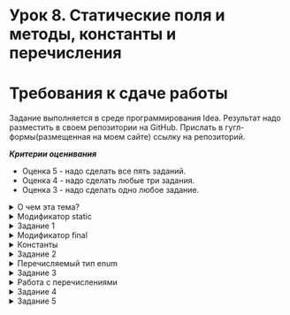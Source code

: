 # Урок 8. Статические поля и методы, константы и перечисления


# Требования к сдаче работы
Задание выполняется в среде программирования Idea. Результат надо разместить в своем репозитории на GitHub.
Прислать в гугл-формы(размещенная на моем сайте) ссылку на репозиторий.


***Критерии оценивания***
* Оценка 5 - надо сделать все пять заданий.
* Оценка 4 - надо сделать любые три задания.
* Оценка 3 - надо сделать одно любое задание.

<details>

<summary>О чем эта тема?</summary>

> Вы уже знакомы с модификаторами доступа ```public```, ```private```, 
> ```protected```, ```default```. > В Java есть ещё одна группа 
> ключевых слов, которую принято называть другими модификаторами (англ. non-access modifiers — «модификаторы не-доступа»). Они уведомляют JVM об особом поведении класса, метода или переменной. 

![S3_02_1695902792.png](L8%2FS3_02_1695902792.png)

В этой теме вы изучите два самых популярных модификатора этой группы 
— ```final``` и ```static```. 
А ещё вы узнаете: 
- какие есть особенности при работе со ```static```-полями и методами;
-  что такое enum и для чего он используется;
- как создать своё перечисление и использовать его элементы в конструкции ```switch```;
- как объявить константу.
</details>

<details>

<summary>Модификатор static</summary>

# Модификатор static

Вы уже встречали модификатор ```static``` (англ. «статический», «неподвижный»), 
когда объявляли метод ```main()```. Из этого урока вы узнаете, 
почему ```static``` обязателен для ```main()```, 
в каких случаях его нужно применять к другим методам и что будет, 
если добавить ```static``` в объявлении переменной.

## Переменная с модификатором static
Переменная, объявленная внутри класса с модификатором ```static```, называется **статической**, 
потому что она привязана исключительно к самому классу и существует независимо от 
его экземпляров. 

Если значение обычной переменной можно менять у каждого из объектов 
по отдельности, то статическая переменная является общей для всех экземпляров класса. 

Это значит, что:
- внутри класса существует только одна копия статической переменной;
- на её значение ссылаются все экземпляры класса;
- если изменить значение статической переменной, оно изменится у всех объектов класса.

Чтобы сделать переменную статической, при её объявлении нужно добавить слово ```static```. 
Модификатор доступа может быть любым: public, private или protected. 
Например, создадим статическую переменную, которая будет хранить значение, 
равное количеству крыльев у класса ```Bird``` (англ. «птица»):
```java
public class Bird {
    public static int numberOfWings = 2;
}
```
Теперь у экземпляров класса ```Bird``` будет по два крыла. 
Если мы увеличим значение статической переменной ```numberOfWings``` в два раза,
то количество крыльев удвоится одновременно у всех объектов. 
А без модификатора ```static``` нам пришлось бы менять значение переменной 
в каждом из них по отдельности. Или останавливать программу, вносить правку в код 
и запускать всё заново.

Обращаться к статическим переменным нужно через имя класса — в формате

```<имя класса>.<имя переменной>```. 

Ведь статическая переменная относится не к конкретному экземпляру, а к самому классу:

```java
public class Practicum {

    public static void main(String[] args) {
        Bird.numberOfWings = 4;
    }
}
```

Теперь добавим в класс ```Bird``` статическую переменную `count` и будем увеличивать её 
значение на единицу при создании нового объекта. 

Так как переменная `count` **статическая**, при создании нового объекта в конструкторе класса `Bird` её значение не перезаписывается заново, а увеличивается на единицу:

Запустите код. Затем уберите ключевое слово static и проверьте, изменился ли результат.

```java
public class Practicum {
    public static void main(String[] args) {

        Bird tweety = new Bird();
        Bird pepper = new Bird();
        Bird flossie = new Bird();
    }
}

class Bird {

    private static int count = 0;

    Bird() {
        count++;
        System.out.println("Количество созданных объектов: " + count);
    }
}
```
```commandline
Результат
Количество созданных объектов: 1

Количество созданных объектов: 2

Количество созданных объектов: 3
```
Итак, переменную нужно делать **статической**, если:
- её значение не зависит от объектов (например, в коде будильника «Бодрое утро»
всем объектам пригодится одинаковый параметр — название приложения, 
поэтому его можно записать в статическую переменную ```static String nameOfApp = "Бодрое утро");```
- её значение будет совместно использоваться всеми объектами одного класса (например, в статической переменной удобно хранить переключатель состояния персонажей: если в компьютерной игре применить к противникам эффект заморозки, все они должны одновременно замереть).

## Метод с модификатором static
```Static```-метод так же, как и ```static```-переменная, принадлежит классу, 
а не конкретному экземпляру, и может использоваться без создания объекта. 
Для того чтобы создать свой статический метод, достаточно при его объявлении 
добавить ключевое слово ```static```:

```java
public static void method() {
} 
```
Внутри класса к **статическому** методу можно обратиться так же, как к обычному, — по имени. 
А для внешнего вызова можно обратиться через имя класса ```<имя класса>.<имя метода>```.

Например, у класса ```Integer``` есть статический метод ```max(int a, int b)```, 
который определяет наибольшее из двух переданных чисел. Вот как его можно применить в коде:
```java
public class Practicum {

    public static void main(String[] args) {
        int max = Integer.max(5, 7);

        System.out.println(max);
    }
}
```

Чаще всего статические методы применяются в утилитарных _(англ. utility — «полезный»)_ 
задачах — они отвечают за выполнение полезных действий, которые не меняют состояние объекта. 
Например, в стандартной библиотеке Java есть класс ```Arrays``` (англ. «множества»). 

Внутри него можно найти статические методы для работы с массивами: сортировку, поиск, сравнение и другие. 
Представим, что у нас есть массив ```int[] buses``` (англ. _bus_ — «автобус») с номерами междугородных автобусов,
которые ездят из Ярославля в Кострому. 
Для вывода на экран всех значений воспользуемся статическим методом ```Arrays.toString(int[] a)```:

```java
import java.util.Arrays;

public class Practicum {

    public static void main(String[] args) {
        int[] buses = {123, 29, 500, 738, 960};
        System.out.println(Arrays.toString(buses));
    }
}
```

## Ограничения статических методов
1. >Статический метод может обращаться только к статическим переменным или методам
```java
public class Practicum {
    String aphorism = "Не рискуя, мы рискуем в сто раз больше.";

    public static void main(String[] args) {
        System.out.println(aphorism);
    }
}
```
Если запустить этот код, то будет получена ошибка. Нестатическая переменная `aphorism` так же, 
как и любая обычная переменная класса, находится внутри объекта. 
Обратиться к ней можно только через ссылку на этот экземпляр. 
А при вызове статического метода ссылка на объект не передаётся. 
Поэтому программа завершилась с ошибкой: “Non-static field ```aphorism``` cannot be referenced from a static context” 
(англ. «На нестатическое поле ```aphorism``` нельзя ссылаться из статического контекста»). 

Если сделать обычную переменную aphorism (англ. «афоризм») статической и запустить код ещё раз, то ошибки уже не будет.
```java
public class Practicum {
    static String aphorism = "Не рискуя, мы рискуем в сто раз больше.";

    public static void main(String[] args) {
        System.out.println(aphorism);
    }
}
```

2. > @Override и static несовместимы

Ещё одно правило: переопределять статические методы нельзя. 
Но вы можете объявить статический метод с одинаковой сигнатурой в родительском классе и классе-наследнике. 
Это один из вариантов сокрытия (_hiding_) — вы уже сталкивались с этим явлением в теме про наследование.

3. > Ключевые слова ```this``` и ```super``` запрещены в ```static```-методах

И последнее ограничение: внутри статического метода нельзя использовать ключевые слова ```this``` и ```super```. 
Потому что они относятся к конкретным объектам класса, 
а ```static```-методы — к самому классу.

Предположим, нам нужно создать класс для хранения фамилии и имени.
И в нём должен быть метод ```parse```, который на вход принимает строку, 
а на выходе возвращает объект класса ```PersonName```.

```java
public class PersonName {

    private String lastName;
    private String firstName;

    // возвращает PersonName из заданной строки:
    public static PersonName parse(String fullName) {
        /* Метод разделяет (англ. split) строку по символу пробела.
        В результате в переменной parts будет массив из двух элементов: фамилия, имя*/ 
        String[] parts = fullName.split(" "); 

        this.lastName = parts[0];
        this.firstName = parts[1];
        
        return this;
    }
}

```

Такой код не скомпилируется. 
Возникнет ошибка: “```PersonName.this``` cannot be referenced from a static context” 
(англ. «Нельзя ссылаться из статического контекста на ```PersonName.this```»).
Чтобы этот код выполнился, необходимо добавить явное создание объекта:

```java
public class Practicum {

    public static void main(String[] args) {
        PersonName name = PersonName.parse("Добронравова Юлия");

        System.out.println(name.getFullName());
    }
}

class PersonName {

    private String lastName;
    private String firstName;

    public PersonName(String lastName, String firstName) {
        this.lastName = lastName;
        this.firstName = firstName;
    }

    public String getFullName() {
        return lastName + " " + firstName;
    }

    public String getFirstName() {
        return firstName;
    }

    // возвращает PersonName из заданной строки:
    public static PersonName parse(String fullName) {
        String[] parts = fullName.split(" ");

        return new PersonName(parts[0], parts[1]);
    }
}
```

## Статический импорт

К переменным и методам с модификатором ```static``` можно обращаться ещё одним способом —
через **_статический импорт_** (англ. ```static import```). 
Благодаря ему со статическими переменными и методами другого класса можно работать как с внутренними.

Например, в этой программе для вычисления площади круга 
мы обращаемся к статической переменной PI на уровне класса:

```java
public class Practicum {
   public static void main(String args[]) {
      int radius = 5;
      double area = Math.PI * (radius * radius); // обращение к переменной PI
      System.out.println("Площадь круга равна: " + area);
   }
}
```
А вот эта же программа, но со статическим импортом:

```java
import static java.lang.Math.PI;

public class Practicum {
   public static void main(String args[]) {
      int radius = 5;
      double area = **PI** * (radius * radius); // обращение к переменной PI
      System.out.println("Площадь круга равна: " + area);
   }
}
```

Благодаря статическому импорту мы смогли обратиться к статической переменной ```PI``` не через класс, а как к обычной переменной. 

Будьте аккуратны: излишне частое использование статического импорта внутри одного куска кода может
сделать программу нечитаемой и неподдерживаемой. 
Используйте ```import static```, только когда вам нужен частый доступ к статическим членам из одного или двух классов. 

## Модификатор ```static``` перед методом ```main()```

JVM выполняет код, начиная с метода ```main()``` — это одно из основных соглашений, принятых разработчиками. 
Если бы не ```main()```, нам приходилось бы для каждой программы указывать метод старта. 

А слово ```static``` необходимо для того, чтобы проект мог запускаться без объектов. 
Иначе нужно было бы каждую программу сопровождать пояснениями о том, какие параметры передавать в конструкторы экземпляров. 

Каждый из модификаторов метода ```public static void main(String[] args)``` обязателен. 
Если не указать ```static```, программа будет скомпилирована без каких-либо ошибок.
Но потом, во время выполнения, JVM будет искать метод `main()` с уровнем доступа `public`, статический,
с типом возвращаемого значения `void` и массивом `String` в качестве аргумента. 

Если такой метод не будет найден, выполнение прервётся с ошибкой: 
“Main method not found in class `A`, please define the main method as: `public static void main(String[] args)`”
(англ. «Ошибка: основной метод не найден в классе `A`. Пожалуйста, определите основной метод как: 
`public static void main(String[] args)`»).



</details>

<details>

<summary>Задание 1</summary>

>Перед вами кусок кода компьютерной игры про Средневековье. 
> В ней есть много разных локаций, в том числе — смешанные леса с хвойными и лиственными деревьями. 
> Вам нужно создать симулятор такого леса, поселить в нём зайцев-беляков. 
> Обратите внимание, что цвет шести у всех зайцев  ```color``` меняется в зависимости от времени года 
> ```season```: зимой — белый, летом — серо-рыжий.
- класс `Practicum`
```java
import java.util.ArrayList;

public class Practicum {

    public static void main(String[] args) {
        ArrayList<MountainHare> hares = new ArrayList<>();
        hares.add(new MountainHare(4, 4.4, 120));
        hares.add(new MountainHare(7, 3.6, 150));
        hares.add(new MountainHare(1, 2.3, 100));

        System.out.println("В лесу лето!");
        // создайте объект "летний лес с зайцами"
       
        System.out.println("Список зайцев:");
        // напечатайте список всех зайцев

        System.out.println("В лесу зима!");
        // поменяйте время года на зиму

		System.out.println("Список зайцев:");
        // напечатайте список всех зайцев
    }

}
```

- класс `MountainHare`
```java
public class MountainHare {

    // добавьте переменные и конструктор

    @Override
    public String toString() {
        return "Заяц-беляк: " +
            "age=" + age +
            ", weight=" + weight +
            ", jumpLength=" + jumpLength +
            ", color=" + color +
            '.';
    }
}
```

- класс `Forest`
```java
import java.util.ArrayList;

public class Forest {
private ArrayList<MountainHare> hares;

    // объявите недостающие переменные и добавьте конструктор

    // добавьте метод setSeason(String newSeason)
    // в этом методе реализуйте логику смены цвета шубок зайцев-беляков

	    // добавьте метод printHares()
    
}
```
### Подсказки

- Так как цвет шерсти у всех зайцев одинаковый и меняется одновременно, 
переменная `color` должна быть статической. А остальные параметры индивидуальны для каждого зайца.
- Время года одинаково для всех лесов смешанного типа, 
поэтому переменная `season` должна быть статической. 
Чтобы запретить смену времени года без изменения цвета шубок, 
необходимо объявить эту переменную с модификатором `private`.
- Метод `setSeason(String newSeason)` должен быть статическим,
так как смена времени года не зависит от конкретного объекта леса. 
В этом методе реализуйте логику смены цвета шубок зайцев-беляков: 
если время года — `"зима"`, то цвет зайцев — `"белый"`, а иначе — `"серо-рыжий"`.
- Команда автогенерации `alt+Insert` (`⌘ + N`— для Mac OS X) поможет с конструкторами и сеттером.
- Печать списка зайцев можно реализовать с помощью цикла `for` по списку `(MountainHare hare : hares)`.
- Для того чтобы создать летний лес, воспользуйтесь сеттером и поменяйте сезон на `"лето"`.

</details>

<details>

<summary>Модификатор final</summary>

# Модификатор final

Одни элементы кода могут обновлять свои значения — например, обычные и ```static```-переменные,
а другие должны оставаться неизменными. Для всего, что в программе менять нельзя, 
есть модификатор ```final``` (англ. «окончательный»).
Рассмотрим разницу между обычной переменной и ```final``` на примере птиц. 
Живая птица находится в постоянном движении. Она летает, поёт и меняет цвет оперения. 
Эти характеристики удобнее всего хранить в обычных переменных.
Другое дело — бронзовая птица. Статуэтки не меняются, и в этом их ценность. 
Если мы хотим, чтобы такая птица «застыла» в нашем коде, 
её положение нужно записать в `final`-переменную.

### Переменная с модификатором `final`

Если при объявлении переменной добавить модификатор `final`,
то после инициализации её значение станет окончательным — изменить его будет нельзя. Например:

```java
public class Practicum {
 
    public static void main(String[] args) {
        final String figureOfEarth = "spherical"; // инициализация final-переменной 
        figureOfEarth = "flat"; // попытка изменить значение final-переменной

        System.out.println(figureOfEarth);
    }
}

```
Такая программа вызовет ошибку, поскольку идет попытка присвоить новое значение `final`-переменной.
```
submission/Practicum.java:5: error: cannot assign a value to final variable figureOfEarth

        figureOfEarth = "flat"; // попытка изменить значение final-переменной

        ^

1 error
```
> Мы попытались присвоить переменной `figureOfEarth` (от англ. «форма Земли») 
> новое значение `"flat"`, и программа завершила работу с ошибкой. 
> Потому что `figureOfEarth` — это `final`-переменная, а значит, она может быть проинициализирована только один раз.


Для переменных с примитивным типом это правило работает всегда. Если же `final`-переменная ссылается на объект,
то ситуация более сложная:
- состояние объекта менять можно;
- а вот присваивать `final`-переменной другой объект нельзя.

Запустите программу и посмотрите, как меняется состояние объекта,
на который ссылается `final`-переменная `incomeBook` (от англ. «книга доходов»):

```java
import java.util.ArrayList;
import java.util.List;

public class Practicum {

    public static void main(String[] args) {
				
				// инициализация final-переменной:
        final List<Integer> incomeBook = new ArrayList<>();
        
        System.out.println(sum(incomeBook));

        // изменение состояния объекта:
        incomeBook.add(4300);
        incomeBook.add(1500);

        System.out.println(sum(incomeBook));
    }

    public static int sum(List<Integer> list) {
        int sum = 0;

        for (int i : list) {
            sum = sum + i;
        }

        return sum;
    }
}

```

Попробуем переменной `incomeBook` после её инициализации присвоить другой объект.
Например, добавим строку: `incomeBook = new ArrayList<>();`.

```java
import java.util.ArrayList;
import java.util.List;

public class Practicum {

    public static void main(String[] args) {
				
				// инициализация final-переменной:
        final List<Integer> incomeBook = new ArrayList<>();
        
        System.out.println(sum(incomeBook));

        // изменение состояния объекта:
        incomeBook.add(4300);
        incomeBook.add(1500);
        incomeBook = new ArrayList<>(); // попытка final-переменной присвоить новый объект 
        System.out.println(sum(incomeBook));
    }

    public static int sum(List<Integer> list) {
        int sum = 0;

        for (int i : list) {
            sum = sum + i;
        }

        return sum;
    }
}
```
> при запуске этой программы мы получим ошибку, так как пытаемся `final`-переменной присвоить новый объект


```
submission/Practicum.java:16: error: cannot assign a value to final variable incomeBook

        incomeBook = new ArrayList<>();

        ^

1 error
```


Переменную с модификатором `final` необязательно инициализировать сразу.
Это можно сделать в любой момент после её объявления и до первого применения в коде.
Будьте аккуратны: любое присвоенное ей значение станет финальным.
Например, добавим инициализацию переменной `yearOfBirth` (от англ. «год рождения») после объявления:

```java
import java.util.ArrayList;
import java.util.List;

public class Practicum {

    public static void main(String[] args) {
        final int yearOfBirth; // объявление final-переменной
        yearOfBirth = 1989;
        System.out.println("Я родился в " + yearOfBirth + " году."); // первое применение final-переменной
    }
}

```

Есть ещё одно правило. Переменная с модификатором `final` уровня класса обязательно должна 
быть проинициализирована:
- при объявлении — если значение для всех объектов одинаково;
- или в теле конструктора — если значение для каждого экземпляра класса уникально.

При этом и в том, и в другом случае у каждого из объектов будет своё финальное поле,
а не общее, как в случае с модификатором `static`.

Если вы запустите этот код, возникнет ошибка.
```java
public class Practicum {

    private final int busTicket = 990;
    private final int airplaneTicket;
    private final int trainTicket;

    public Practicum() {
        this.airplaneTicket = 3590;
    }

    public int getTotalPrice() {
        return busTicket + airplaneTicket + trainTicket;
    }

    public static void main(String[] args) {
        Practicum practicum = new Practicum();
        System.out.println("Расходы на транспорт в путешествии: " + practicum.getTotalPrice() + " р.");
    }
}
```
Появится ошибка, поскольку мы пытаемся обратиться к значению переменной `trainTicket`, которая не проинициализирована.
```
submission/Practicum.java:9: error: variable trainTicket might not have been initialized

    }

    ^

1 error

```
На практике такой вариант инициализации финальных переменных уровня класса, 
как у  `busTicket` из примера выше, встречается редко. 
Обычно такие переменные инициализируют значением из входных параметров конструктора.

### Метод с модификатором `final`

Модификатор `final` защищает метод от переопределения в подклассе. 
Это значит, что реализация метода самодостаточна и завершена — 
дорабатывать или менять его в дочернем классе нельзя.
Допустим, у нас есть класс `Bicycle` (англ. «велосипед»). 
От него можно унаследовать подклассы для велосипедов с разными спецификациями:
- спортивных или шоссейных;
- двух-, трёх- или четырёхколёсных и т. д.

Но независимо от вида велосипеда, он обязательно должен делать две вещи:
- снижать скорость — если велосипедист нажимает на тормоз,
- и разгоняться — если активно крутятся педали.

Поэтому метод торможения `applyBrake` и 
метод разгона `speedUp` можно объявить с модификатором `final`, 
чтобы их нельзя было переопределить.

```java
public class Bicycle {
    
    protected int speed;
        
    public final void applyBrake() {
        speed--;
    }
        
    public final void speedUp() {
        speed++;
    }
}
```

А вот к `private`-методам применять ключевое слово `final` 
не нужно — их и без него никогда и нигде нельзя переопределять. 
К конструктору тоже нет необходимости добавлять `final`,
потому что он никогда не наследуется.

### Класс с модификатором `final`

Чтобы запретить наследование класса, объявите его `final`. 
Тогда создать от него подклассы будет невозможно.

Посмотрите на этот код:

```java
public final class Bicycle {
}

public class MountainBike extends Bicycle {
} 
```

Так как класс `Bicycle` объявлен с модификатором `final`, от него нельзя наследоваться.

На этапе компиляции программа завершится с ошибкой:
“Cannot inherit from final `Bicycle`” (англ. «У класса `Bicycle` не может быть подклассов».)

А ещё все его методы тоже становятся `final`. Это логично: раз от класса нельзя ничего наследовать, то и переопределить его методы не получится.

> 📌 Если автор кода создал класс с модификатором `final`, 
> значит, он хотел, чтобы его структура оставалась 
> постоянной из соображений логики или безопасности.

Вы уже встречались с `final`-классами. 
Как правило, это классы-обёртки: `Integer`, `Boolean`, `Double` и другие.
</details>

<details>
<summary>Константы</summary>

Переменная — не единственный способ хранения данных в программе. 
Есть ещё «постоянная», или **константа** (англ. _constant_), — она называется так, потому что изменить её значение во время работы программы невозможно.

Вы наверняка встречались с константами в школе — на уроках математики, химии или физики. 
Там константами называются величины, которые не меняются никогда: 
скорость света в вакууме или число π.


В отличие от них, константы в программировании постоянны 
только во время выполнения программы. Например, в коде онлайн-магазина может б
ыть константа для хранения минимальной суммы заказа: `MIN_ORDER_PRICE = 1000;`.
Если через год количество покупателей вырастет и затраты на логистику снизятся, 
эту сумму можно будет уменьшить. Разработчик просто заменит в коде
значение константы `MIN_ORDER_PRICE = 500;` и выпустит новую версию приложения.

В этом уроке мы расскажем о том, как создавать и правильно применять константы.

### Как сделать переменную константой

В стандартной библиотеке Java есть много констант. Вот некоторые из них:
* `MIN_VALUE` (минимальное значение) и `MAX_VALUE` (максимальное значение) класса `Integer`,
* `TRUE` и `FALSE` класса `Boolean` и многие другие.

Программист может не только обращаться к стандартным константам, «зашитым» в язык программирования, но и создать свои.

Константа в Java — это статическое финальное поле. 
Чтобы его создать, примените модификаторы static и final. 
И обязательно инициализируйте его при объявлении. Делается это так:

```java
static final тип ИМЯ_КОНСТАНТЫ = значение; // объявление и инициализация константы
```
> Если не инициализировать `static final` константу сразу — произойдёт ошибка компиляции.

При этом порядок написания модификаторов не имеет значения: `static final` или `final static`.
И в том, и в другом случае мы получим константу.

```java
public static final double PI = 3.14; // объявление и инициализация числа π 
```
Для имён констант в Java принято использовать стиль **SCREAMING_SNAKE_CASE** 
(англ. «регистр кричащей змеи») — слова внутри имени пишутся в верхнем регистре 
и разделяются символом подчёркивания. 
Благодаря этому константы можно быстро отличить от обычных переменных:

```java
static final int MAX_VALUE = 1000; //это константа
static final String PLAN_IDENTIFICATOR = "planId"; // и это константа

final double length = 4.5; // финальная переменная
boolean isCompleted = false; // логическая переменная
```
![img.png](img.png)


Переменную с модификатором `final` тоже можно назвать **константой**. 
Она константна на уровне отдельных объектов, при этом её значение для каждого из них может быть разным.

Например, в классе `Cat` можно создать финальную переменную `final String furColor;`.
В конструкторе объектов у `firstCat` ей будет присвоено значение `"grey"`, а у `secondCat` — `"white"`. 
И в том, и в другом случае переменная `furColor` — неизменяемая, 
но значения у неё при этом разные.

А константы, которые объявляются через `static final`, общие для всех объектов.
У того же класса `Cat` может быть константа `static final SOUND = "МЯУ!"`, и она будет храниться в единственном экземпляре для всех объектов класса.

![img_1.png](img_1.png)

### Значения констант

В константе может храниться не только единичное значение, 
но и полноценное выражение, включающее обращения к другим статическим полям или вызовы статических методов. Такие выражения помогают улучшить читаемость кода.

Представьте, что вы участвуете в разработке приложения, 
с помощью которого можно бронировать отели по всему миру и оставлять о них отзывы. 
Вам нужно поставить ограничение на максимальный размер загружаемого фото — 5 Мбайт. 
В Java основная единица измерения при работе с файлами — байт, 
поэтому допустимый размер файла необходимо преобразовать в байты.
Есть два основных варианта действий:

* завести константу с единичным значением: `static final int MAX_FILE_SIZE = 5242880;`
* или поместить в неё выражение: `static final int MAX_FILE_SIZE = 5 * 1024 * 1024;`.

В первом случае программисту придётся посчитать значение в калькуляторе и 
вписать это огромное число в константу. 
А тот, кто будет работать с кодом после него, вряд ли сможет сразу понять, 
сколько мегабайтов прячется за этими цифрами.

Если же в константу `MAX_FILE_SIZE` записать выражение, 
оно вычислится один раз и сохранится в памяти компьютера. 
Любой программист, которому потом понадобится уточнить, 
каким может быть максимальный размер файла, 
сразу поймёт, что это 5 Мбайт. Ещё один плюс: изменить значение такой константы очень легко. 
Например, чтобы увеличить её до 10 Мбайт, достаточно заменить в выражении `5` на `10`. 
И никакой калькулятор не нужен!

### Применение
Константы помогают бороться с **магическими**, 
то есть не понятно что означающими числами (от англ. _magic numbers_) в коде.
Посмотрите на этот метод:

```java
public class Registration {

    public void validateCredentials(String phone, String password) {
        if (phone.length() != 11) {
            System.out.println("Введите номер в формате 7xxxxxxxxxxx, где x - любая цифра.");
        }
        if (password.length() < 8) {
            System.out.println("Минимальная длина пароля: 8 знаков.");
        }
    }
}
```

В нём есть две проблемы:
* Во-первых, чтобы понять, что такое 11 и 8, вам нужно прочитать весь код. 
Это и есть магические числа.
* Во-вторых, если мы захотим изменить одно из них, например, 
значение минимальной длины пароля, нужно будет искать это число и менять его во всём коде. 
Потому что это значение используется не только в условии оператора `if`, 
но и в сообщении, которое выводится на экран пользователя. А теперь представьте,
что у вас не два магических числа, а несколько десятков, и все они разбросаны по
разным строчкам кода.
* 

Чтобы исправить это, нужно добавить в метод константы с подходящими именами.

Вынесем магические числа в константы с именами `MIN_PASSWORD_LENGTH` и `PHONE_LENGTH`.

```java

public class Registration {
   public static final int MIN_PASSWORD_LENGTH = 8;
  public static final int PHONE_LENGTH = 11;
    public static void validateCredentials(String phone, String password) {
        if (phone.length() != PHONE_LENGTH) {
            System.out.println("Введите номер в формате 7xxxxxxxxxxx, где x - любая цифра.");
        }
        if (password.length() < MIN_PASSWORD_LENGTH) {
            System.out.println("Минимальная длина пароля: 8 знаков.");
        }
    }

    public static void main(String[] args) {
        validateCredentials("7901000000", "Qwerty");
    }
}

```

Обратите внимание, что строки из метода `println()` в общем случае не выносятся в константы, 
потому что их назначение и так понятно. 
Но если какой-то текст в программе повторяется слишком часто, то можно и его сделать константой.

</details>

<details>
<summary>Задание 2</summary>

Во всех банковских приложениях есть возможность перевода денег. 
Как правило, прежде чем выполнить перевод, система должна проверить, 
правильно ли введены все необходимые данные.
Ваша задача — реализовать класс `TransactionValidator`, 
в котором будет находиться логика проверки суммы перевода. 
Минимальная сумма перевода — `MIN_AMOUNT` (1 р.), 
максимальная сумма перевода — `MAX_AMOUNT` (5000 р.).

### Practicum
```java
import java.util.Scanner;

public class Practicum {

    public static void main(String[] args) {
        Scanner scanner = new Scanner(System.in);

        System.out.println("Пожалуйста, введите сумму перевода в рублях.");
        // считайте сумму перевода при помощи scanner.nextDouble()

        boolean isValid = ... // добавьте вызов метод isValidAmount
        if (isValid) 
            System.out.println("Спасибо! Ваш перевод на сумму " + amount + " р. успешно выполнен.");
        }
    }
}
```
### TransactionValidator
```java
public class TransactionValidator {
    // объявите константы

    // объявите метод isValidAmount()
    // внутри метода добавьте проверки на минимальную и максимальную сумму перевода
    System.out.println("Минимальная сумма перевода: " + ... + " р. Попробуйте ещё раз!");
    System.out.println("Максимальная сумма перевода: " + ... + " р. Попробуйте ещё раз!");
}

```


### Подсказки

* Метод `isValidAmount` нужно сделать статическим.
* Метод `isValidAmount` на вход будет принимать сумму перевода, а на выходе возвращать `true`, если все проверки успешно пройдены, или `false`, если обнаружены ошибки.
* Для объявления констант используйте модификаторы `public static final`.
* Сумма перевода может содержать цифры после запятой.
* Константы должны быть не только в выражении `if`, но и в сообщениях об ошибке.

</details>

<details>
<summary>Перечисляемый тип enum</summary>


Кроме примитивов и классов, в Java есть специальный тип данных, 
который называется **перечисление** (англ. _enumerated type_, «перечисляемый тип»).
Он нужен для хранения множества значений — но не любого, а ограниченного.

Вот примеры таких ограниченных множеств: четыре времени года, семь нот, четыре стороны света, 
семь дней недели, двенадцать месяцев и так далее. 
В этом уроке вы научитесь создавать перечисления и узнаете, как с ними работать.

### Как создать перечисление
Для объявления перечисления применяется ключевое слово `enum`. 
После него пишется имя в UpperCamelCase, 
а затем в фигурных скобках перечисляются элементы ограниченного множества — списком, 
через запятую.
Например, перечисление дней недели выглядит так:

```java
public enum DayOfWeek {
    MONDAY,
    TUESDAY,
    WEDNESDAY,
    THURSDAY,
    FRIDAY,
    SATURDAY,
    SUNDAY
}
```
Все элементы перечисления принято писать как константы: 
в верхнем регистре, разделяя слова внутри названий символами подчёркивания.
Дело в том, что перечисляемый тип по сути — это и есть список логически связанных констант. 
Ведь количество сторон света или времён года вряд ли когда-нибудь изменится.

Поэтому иногда значения перечисления так и называют: константы перечисления. 
Каждая из них — `static final` и не может быть изменена после создания.
![img_2.png](img_2.png)

Создадим перечисление `TrafficLight`, состоящее из трёх сигналов стандартного светофора:
красного (red), жёлтого (yellow) и зелёного (green).
```java
// объявите перечисление
enum TrafficLight {
    RED,
    YELLOW,
    GREEN
} 

```

Чтобы создать перечисление в IntelliJ IDEA:
* в структуре текущего проекта выберите New → Java Class;
* в появившемся окне введите имя нового файла (оно должно совпадать с названием перечисления) и выберите тип Enum.

![img_3.png](img_3.png)

### Переменная с типом `enum`
Так же, как создаются переменные с типом `String` или `int`, 
можно создавать переменные с типом объявленного перечисления. 
В такой переменной можно, например, хранить жанр фильма.


```java

public class Film {
    String title;
    FilmGenre genre;
}

enum FilmGenre {
    FAMILY, // семейный
    COMEDY, // комедия
    DOCUMENTARY, // документальный
    DRAMA, // драма
    HORROR, // фильм ужасов
    FANTASY, // фантастический
    THRILLER // триллер
}

```

Значение переменной `genre`, как и других переменных c типом `enum`, 
нужно инициализировать в упрощённом виде — без оператора `new`.
```java
FilmGenre genre = FilmGenre.COMEDY;

```

Это связано с тем, что переменной с типом enum можно присвоить только то значение,
которое определено в перечислении, а значит, 
существует в единственном экземпляре на всю программу. 
В примере с фильмами переменной genre можно присвоить
только одно из значений перечисления `FilmGenre`.

Элементы перечисления можно сравнивать друг с другом с помощью оператора `==`. 
На этом строится фильтр фильмов по определённому жанру:

```java
import java.util.ArrayList;

public class Practicum {

    public static void main(String[] args) {
        ArrayList<Film> films = new ArrayList<>();
        films.add(new Film("Зелёная миля", FilmGenre.DRAMA));
        films.add(new Film("Побег из Шоушенка", FilmGenre.DRAMA));
        films.add(new Film("Властелин колец: Братство Кольца", FilmGenre.FANTASY));
        films.add(new Film("Король Лев", FilmGenre.FAMILY));

        filterByGenre(films, FilmGenre.FAMILY);
    }

    // метод для фильтрации списка фильмов по жанру:
    public static void filterByGenre(ArrayList<Film> films, FilmGenre genre) {
        for (Film film : films) {
            // Сравнение жанра фильма из списка с искомым жанром:
            if (film.getGenre() == genre) {
                System.out.println(film.getTitle());
            }
        }
    }
}

class Film {
    private String title;
    private FilmGenre genre;

    public Film(String title, FilmGenre genre) {
        this.title = title;
        this.genre = genre;
    }

    public String getTitle() {
        return title;
    }

    public FilmGenre getGenre() {
        return genre;
    }
}

enum FilmGenre {
    FAMILY, // семейный
    COMEDY, // комедия
    DOCUMENTARY, // документальный
    DRAMA, // драма
    HORROR, // фильм ужасов
    FANTASY, // фантастический
    THRILLER // триллер
}

```
```
Результат
Король Лев
```

</details>

<details>
<summary>Задание 3</summary>
Перед вами часть программы для хранения списка задач с приоритетом. Приоритет (англ. _task priority_) может быть:
* высокий (англ. high) — `TaskPriority.HIGH`,
* средний (англ. medium) — `TaskPriority.MEDIUM`,
* низкий (англ. low) — `TaskPriority.LOW`.
Вам нужно реализовать поиск задач с наивысшим приоритетом из предложенного списка.

### class Practicum
```java
// импортируйте нужные пакеты

public class Practicum {

    public static void main(String[] args) {
        ArrayList<Task> tasks = new ArrayList<>();
        tasks.add(new Task(TaskPriority.HIGH, "Оплатить интернет."));
        tasks.add(new Task(TaskPriority.LOW, "Сходить в парикмахерскую."));
        tasks.add(new Task(TaskPriority.MEDIUM, "Выбрать подарок подруге на ДР."));
        tasks.add(new Task(TaskPriority.MEDIUM, "Купить билеты в театр."));
        tasks.add(new Task(TaskPriority.HIGH, "Посетить вебинар по английскому языку."));
        tasks.add(new Task(TaskPriority.LOW, "Купить пылесос."));

        System.out.println("Задачи с наивысшим приоритетом на сегодня:");
        ... // цикл for для поиска задач
    }
}
```
### class Task
```java
public class Task {

    ... // добавьте переменную priority с приоритетом задачи
    private String description;

    ...// добавьте конструктор класса

    ... // добавьте метод get для приоритета

    public String getDescription() {
        return description;
    }
}
```

### перечисление TaskPriority
```java
... // добавьте перечисление TaskPriority
```


### Подсказки

* Для работы со списками вам понадобятся импортировать класс `ArrayList`.
* Для хранения значений приоритета создайте перечисление `TaskPriority`.
* Цикл `for` поможет перебрать все дела в списке.
* Для поиска задач с максимальным приоритетом `TaskPriority.HIGH`воспользуйтесь оператором `==`.

</details>

<details>
<summary>Работа с перечислениями</summary>

Итак, перечисления помогают группировать логически связанные 
значения и повышают читаемость кода. 
А ещё с ними удобно работать — благодаря нескольким 
стандартным методам и оператору `switch`. 

### Добавляем методы
#### Методы класса `object`
Все методы класса `Object` — `toString()`, `getClass()`, `hashCode()` и другие — можно
применять и к `enum`.
Отдельно отметим метод `equals()`. Рассмотрим его на примере программы, 
которая хранит график работы музея «Эрмитаж»:
* вторник, четверг, воскресенье с 11:00 до 19:00;
* среда, пятница, суббота — с 11:00 до 20:00;
* понедельник — выходной.

```java
public class Practicum {

    public static void main(String[] args) {
        printHoursForDay(DayOfWeek.FRIDAY);
    }

    public static void printHoursForDay(DayOfWeek day) {

        if (DayOfWeek.TUESDAY.equals(day) || DayOfWeek.THURSDAY.equals(day) 
            || DayOfWeek.SUNDAY.equals(day)) {
            
            System.out.println("В этот день музей работает с 11:00 до 19:00. Ждём вас!");
        } else if (DayOfWeek.WEDNESDAY.equals(day) || DayOfWeek.FRIDAY.equals(day) 
            || DayOfWeek.SATURDAY.equals(day)) {
            
            System.out.println("В этот день музей работает с 11:00 до 20:00. Ждём вас!");
        } else {
            System.out.println("Понедельник — выходной. Будем рады видеть вас в другой день!");
        }
    }
}

enum DayOfWeek {

    MONDAY,
    TUESDAY,
    WEDNESDAY,
    THURSDAY,
    FRIDAY,
    SATURDAY,
    SUNDAY
}
```
> Если заменить метод `equals()` на оператор ==, то результат не изменится.
> Метод `equals()` в данном случае совпадает с оператором `==`. 
> Дело в том, что каждая из констант перечисления хранится 
> в единственном экземпляре. 
> Поэтому если создать несколько переменных со значением, 
> например, `Color.GREEN,` 
> все они будут ссылаться на один и тот же элемент перечисления —
> `GREEN` (а оператор == как раз это и проверяет).

>💡 Нельзя однозначно сказать, что лучше использовать: 
> equals() или ==. И у того, и у другого варианта есть свои плюсы и минусы, 
> и среди разработчиков нет единого мнения. 
> Сторонники equals() говорят о том, что любой элемент enum — это объект, 
> соответственно, сравнивать его значения нужно как объекты. 
> Сторонники == в свою очередь парируют, 
> что оператор сравнения повышает читаемость.


Есть небольшой нюанс в том, как ведут себя эти методы при работе с `null`: 
если сравнивать объект с элементом перечисления через метод,
то `equals` всегда должен быть вызван у элемента перечисления, 
а не у объекта, с которым мы этот элемент пытаемся сравнить. 
Иначе возникнет ошибка `NullPointerException`.
Запустите код и убедитесь, что произойдёт ошибка. 
```java
public class Practicum {

    public static void main(String[] args) {
        TrafficLight t = null;
        tryToCrossStreet(t);
    }

    public static void tryToCrossStreet(TrafficLight light) {
        if (light.equals(TrafficLight.GREEN)) {
            System.out.println("Переходите дорогу!");
        } else {
            System.out.println("Ждите");
        }
    }
}

enum TrafficLight {
    RED,
    YELLOW,
    GREEN
}
```
```
Результат
Exception in thread "main" java.lang.NullPointerException

	at Practicum.tryToCrossStreet(Practicum.java:9)

	at Practicum.main(Practicum.java:5)
```

Мы попытались вызвать метод equals у null и это привело к исключению. 

Если вызвать метод equals у элемента перечисления TrafficLight.GREEN,
а объект light передайте в качестве аргумента.
Проблема должна исчезнуть. 
```java
public class Practicum {

    public static void main(String[] args) {
        TrafficLight t = null;
        tryToCrossStreet(t);
    }

    public static void tryToCrossStreet(TrafficLight light) {
        if (TrafficLight.GREEN.equals(light)) {
            System.out.println("Переходите дорогу!");
        } else {
            System.out.println("Ждите");
        }
    }
}

enum TrafficLight {
    RED,
    YELLOW,
    GREEN
}
```
```
Результат
Ждите
```
Если же заменить equals на ==, то ошибки не будет в любом случае.

> В этом небольшом примере легко заметить, что в качестве аргумента 
> в метод передаётся `null`, но в больших программах отследить, 
> кто и что передаёт в метод — сложно. 
> Будьте осторожны и не забывайте о правильно порядке вызова метода equals.

### Метод `values()`

Возвращает массив, содержащий все значения перечисления в том же порядке, в котором они объявлены.

Вот, например, перечисление основных видов чая:

```java
public class Practicum {

    public static void main(String[] args) {
        for (TeaType type: TeaType.values()){
            System.out.println(type);
        }
    }
}

enum TeaType {

    BLACK,
    GREEN,
    WHITE,
    OOLONG,
    HERBAL
}

```
```
Результат
BLACK

GREEN

WHITE

OOLONG

HERBAL
```
> Чаще всего этот метод используется в тех частях приложения, где нужно предоставить все возможные значения: 
> в выпадающих списках, перечислениях доступных опций и так далее

### Метод `valueOf(String name)`
Находит и возвращает константу перечисления, которая равна значению строки name. 
Если элемент не будет найден, 
выполнение метода завершится с ошибкой.

```java
public class Practicum {

    public static void main(String[] args) {
        System.out.println(LanguageLevel.valueOf("BEGINNER"));
    }
}

enum LanguageLevel {
    BEGINNER,
    ELEMENTARY,
    INTERMEDIATE,
    UPPER_INTERMEDIATE,
    ADVANCED,
    PROFICIENT
}
```
```
Результат
BEGINNER
```


Если заменить `BEGINNER` на `beginner`, 
возникнет ошибка: “No enum constant `LanguageLevel.beginner`” 
(англ. «Константы перечисления `LanguageLevel.beginner` нет»).

---

Такой метод будет полезен,
когда одному приложению нужно принять константу 
перечисления от другого приложения.

### Метод `name()`

Возвращает имя элемента перечисления. Запустите этот код:
```java
public class Practicum {

    public static void main(String[] args) {
        DayOfWeek friday = DayOfWeek.FRIDAY;

        // До этого в примерах вывод значения выглядел так:
        System.out.println(friday);
	    // Используем метод name():
        System.out.println(friday.name());
        // Не забываем про методы класса Object:
        System.out.println(friday.toString());
    }
}

enum DayOfWeek {
    MONDAY,
    TUESDAY,
    WEDNESDAY,
    THURSDAY,
    FRIDAY,
    SATURDAY,
    SUNDAY
}

```
```

Результат
FRIDAY

FRIDAY

FRIDAY
```
Когда мы передаём в `println(Object x)` имя переменной, 
автоматически вызывается метод `toString()` и выводит 
в консоль необходимое нам значение. 
На первый взгляд может показаться, что методы `name()` и `toString() `
дают одинаковый результат, но это не так.

Разница вот в чём:
- метод `name()` объявлен с модификатором `final` — его нельзя переопределять,
но можно уверенно использовать для получения оригинального имени
элемента перечисления;
- а метод `toString()` может быть переопределён — 
с его помощью можно вернуть адаптированное и более понятное 
для пользователя имя константы.

Например, в платёжной системе Visa есть несколько типов карт. 
Их названия универсальны для всех стран и могут храниться 
в коде как константы перечисления. 
Но для пользовательского вывода их лучше преобразовать и изменить регистр букв.

```java
public class Practicum {

    public static void main(String[] args) {
        for (VisaType type : VisaType.values()) {
            System.out.println("Константа: " + type.name() 
                + ", имя для вывода: " + type.toString());
        }
    }
}

enum VisaType {
    CLASSIC,
    GOLD,
    PLATINUM,
    SIGNATURE,
    INFINITE;

    @Override
    public String toString() {
        return name().charAt(0) + name().substring(1).toLowerCase();
    }
}

```

```
Результат
Константа: CLASSIC, имя для вывода: Classic

Константа: GOLD, имя для вывода: Gold

Константа: PLATINUM, имя для вывода: Platinum

Константа: SIGNATURE, имя для вывода: Signature

Константа: INFINITE, имя для вывода: Infinite
```


Обратите внимание, что если рядом с набором констант есть метод, 
то после последнего элемента перечисления нужно поставить символ `;`.

### Перечисления и оператор `switch`

Обычно каждый элемент перечисления требует особой обработки.
Удобнее всего делать это с помощью оператора выбора `switch`.

Предположим, вы сделали информационный сайт про раздельный сбор мусора. 
Потом выпустили приложение. И теперь хотите добавить на главную страницу 
кнопку со ссылкой для загрузки приложения. 
Ссылок при этом будет несколько, и они должны меняться, 
«переключаться» — в зависимости от типа устройства, 
с которого посетитель зашёл на сайт. 
Вот как может выглядеть реализация этой задачи:

```java
public class Practicum {

    public static void main(String[] args) {
        System.out.println(getDownloadLink(DeviceType.IOS));
    }

    public static String getDownloadLink(DeviceType type) {
        String link = null;

        switch (type) {
            case ANDROID:
                link = "https://play.google.com/store/apps/раздельный_сбор_мусора";
                break;
            case IOS:
                link = "https://apps.apple.com/ru/app/раздельный_сбор_мусора";
                break;
            default:
                link = "https://сайт_про_раздельный_сбор_мусора.ru";
                break;
        }

        return link;
    }
}

enum DeviceType {
    ANDROID,
    IOS,
    WEB
}
```

```
Результат
https://apps.apple.com/ru/app/раздельный_сбор_мусора

```

В этом примере всего три элемента перечисления. 
Их можно было бы обработать и через обычную конструкцию `if-else`.
Но в случаях, когда в перечислениях находятся десятки или даже сотни значений, 
оператор `switch` незаменим. Он делает код более понятным и читаемым.

</details>

<details>
<summary>Задание 4
</summary>

Перед вами метод getPopulationPercent. Он принимает на вход название континента и возвращает процент живущих на нём людей от общего числа населения планеты.
Перепишите код так, чтобы в нём использовался оператор switch

```java
class PopulationInformer {

    public static String getPopulationPercent(Continent continent) {
        String result;

        if (continent == Continent.ASIA) {
            result = "59.5%";
        } else if (continent == Continent.AFRICA) {
            result = "16.9%";
        } else if (continent == Continent.NORTH_AMERICA) {
            result = "7.7%";
        } else if (continent == Continent.SOUTH_AMERICA) {
            result = "5.6%";
        } else if (continent == Continent.ANTARCTICA) {
            result = "<0.1%";
        } else if (continent == Continent.EUROPE) {
            result = "9.7%";
        } else if (continent == Continent.AUSTRALIA) {
            result = "0.5%";
        } else {
            result = "Такого материка не существует.";
        }
     
        return result;
    }
}

enum Continent {
    ASIA,
    AFRICA,
    NORTH_AMERICA,
    SOUTH_AMERICA,
    ANTARCTICA,
    EUROPE,
    AUSTRALIA
}


public class Practicum {
    public static void main(String[] args) {
        PopulationInformer populatioInformer = new PopulationInformer();
        System.out.println(populatioInformer.getPopulationPercent(Continent.ASIA));
        System.out.println(populatioInformer.getPopulationPercent(Continent.AFRICA));
        System.out.println(populatioInformer.getPopulationPercent(Continent.NORTH_AMERICA));
        System.out.println(populatioInformer.getPopulationPercent(Continent.SOUTH_AMERICA));
        System.out.println(populatioInformer.getPopulationPercent(Continent.ANTARCTICA));
        System.out.println(populatioInformer.getPopulationPercent(Continent.AUSTRALIA));
    }
}

```

### Подсказки
* Условие для оператора `switch` — переменная `continent`.
* Не забывайте правильно расставлять двоеточия 
и скобки внутри блока оператора `switch`

</details>




<details>
<summary>Задание 5
</summary>
Компания «Собираем и перерабатываем» занимается переработкой вторсырья. 
Она планирует провести акцию: за каждый собранный килограмм вторсырья 
будут начисляться бонусы. 1 бонус = 1 рубль. 
Их можно потратить в магазинах партнёров.
Для привлечения внимания к акции, компания решила создать чат-бот, 
в котором можно будет:
* посмотреть карту с пунктами приёма вторсырья,
* проверить по коду на упаковке, подходит ли материал для переработки,
* также рассчитать количество бонусных баллов.
Ваша задача — создать этот чат-бот.


```java
import java.util.ArrayList;
import java.util.HashMap;
import java.util.Scanner;

public class Practicum {
    // объявите поле для ссылки на карту (англ. map link)
    ... = "https://recyclemap.ru/";
    public static final ArrayList<RecyclableMaterial> materials = getMaterials();
    public static final HashMap<MaterialType, String> containers = getContainers();

    public static void main(String[] args) {
        Scanner scanner = new Scanner(System.in);
        printMenu();

        String commandValue = scanner.nextLine();
        /* в зависимости от команды выполните следующие действия:
           map - вывести на экран ссылку на карту;
           recyclability - 1. напечатать сообщение "Введите код переработки:",
                           2. добавить ввод кода (целое число),
                           3. вызвать метод isRecycled;
           bonus - 1. напечатать сообщение "Введите количество вторсырья, кг:",
                   2. добавить ввод значения,
                   3. рассчитать бонус, умножив вес на коэффициент:
                       если вес меньше 10 кг, то коэффициент 10, иначе - 15,
                   4. вывести сообщение "Количество бонусных баллов: <баллы>."
        */

    }

    // добавьте модификаторы в заголовок метода
    ...  void isRecycled(int code) {
        for (RecyclableMaterial material : materials) {
            if (material.getCode() == code) {
                System.out.print("Это " + material.getDescription() + ". ");
                if (material.isRecyclable()) {
                    System.out.println("Положите его в контейнер с типом «" + containers.get(material.getType()) + "».");
                } else {
                    System.out.println("Он не подходит для вторичной переработки.");
                }
                return;
            }
        }
        System.out.println("Материал с таким кодом не найден.");
    }

    // добавьте модификаторы в заголовок метода
    ... HashMap<MaterialType, String> getContainers() {
        HashMap<MaterialType, String> containers = new HashMap<>();
        containers.put(MaterialType.PLASTIC, "Пластик");
        containers.put(MaterialType.METAL, "Металл");
        containers.put(MaterialType.GLASS, "Стекло");
        containers.put(MaterialType.PAPER, "Бумага");
        containers.put(MaterialType.UNSORTED_WASTE, "Общий мусор");

        return containers;
    }

    public static void printMenu() {
        System.out.println("Введите одну из команд: ");
        System.out.println(ChatCommand.MAP + " - посмотреть карту с пунктами приёма вторсырья.");
        System.out.println(ChatCommand.RECYCLABILITY + " - проверить по коду на упаковке, подходит ли материал для переработки.");
        System.out.println(ChatCommand.BONUS + " - рассчитать количество бонусных баллов.");
    }

    public static ArrayList<RecyclableMaterial> getMaterials() {
        ArrayList<RecyclableMaterial> materials = new ArrayList<>();

        materials.add(new RecyclableMaterial(1, MaterialType.PLASTIC, true, "полиэтилентерфталат"));
        materials.add(new RecyclableMaterial(2, MaterialType.PLASTIC, true, "полиэтилен высокой плотности"));
        materials.add(new RecyclableMaterial(3, MaterialType.PLASTIC, false, "поливинилхлорид"));
        materials.add(new RecyclableMaterial(4, MaterialType.PLASTIC, true, "полиэтилен низкой плотности"));
        materials.add(new RecyclableMaterial(5, MaterialType.PLASTIC, true, "полипропилен"));
        materials.add(new RecyclableMaterial(6, MaterialType.PLASTIC, false, "полистирол"));
        materials.add(new RecyclableMaterial(7, MaterialType.PLASTIC, false, "другие виды пластика"));
        materials.add(new RecyclableMaterial(20, MaterialType.PAPER, true, "гофрированный картон"));
        materials.add(new RecyclableMaterial(21, MaterialType.PAPER, true, "прочий картон"));
        materials.add(new RecyclableMaterial(22, MaterialType.PAPER, true, "бумага"));
        materials.add(new RecyclableMaterial(
                23, MaterialType.PAPER, false, "полиграфический картон (открытки, обложки книг и т.д.)"));
        materials.add(new RecyclableMaterial(40, MaterialType.METAL, true, "железо"));
        materials.add(new RecyclableMaterial(41, MaterialType.METAL, true, "алюминий"));
        materials.add(new RecyclableMaterial(70, MaterialType.GLASS, true, "бесцветное стекло"));
        materials.add(new RecyclableMaterial(71, MaterialType.GLASS, true, "зеленое стекло"));
        materials.add(new RecyclableMaterial(72, MaterialType.GLASS, true, "коричневое стекло"));
        materials.add(new RecyclableMaterial(73, MaterialType.GLASS, true, "бутылочное стекло (тёмно-коричневое)"));
        materials.add(new RecyclableMaterial(74, MaterialType.GLASS, true, "бутылочное стекло (светло-коричневое)"));
        materials.add(new RecyclableMaterial(75, MaterialType.GLASS, false, "стекло с малым содержанием свинца"));
        materials.add(new RecyclableMaterial(76, MaterialType.GLASS, false, "хрусталь"));
        materials.add(new RecyclableMaterial(
                77, MaterialType.GLASS, false, "стекло, покрытое медью (электроника, часы)"));
        materials.add(new RecyclableMaterial(
                78, MaterialType.GLASS, false, "стекло, покрытое серебром (зеркало, посуда для сервировки)"));
        materials.add(new RecyclableMaterial(
                79, MaterialType.GLASS, false, "позолоченное стекло (посуда для сервировки)"));

        return materials;
    }
}

```
```java
public class RecyclableMaterial {

    // объявите переменные с правильными модификаторами

    RecyclableMaterial(int code, MaterialType type, boolean isRecyclable, String description) {
        this.code = code;
        this.type = type;
        this.isRecyclable = isRecyclable;
        this.description = description;
    }

    public int getCode() {
        return code;
    }

    public MaterialType getType() {
        return type;
    }

    public boolean isRecyclable() {
        return isRecyclable;
    }

    public String getDescription() {
        return description;
    }
}

```

```java
// создайте перечисление MaterialType со следующими значениями:
//    PLASTIC,
//    METAL,
//    GLASS,
//    PAPER,
//    UNSORTED_WASTE
```

```java
// создайте перечисление ChatCommand со следующими значениями:
//    MAP,
//    RECYCLABILITY,
//    BONUS
```

### Подсказки
* Ссылку на карту нужно хранить как константу `public static final String MAP_LINK = "https://recyclemap.ru/"`.
* Чтобы перевести введённую команду в тип `ChatCommand`, используйте метод `ChatCommand.valueOf(commandValue)`.
* Для описания действий команды используйте оператор `switch`.
* Метод `isRecycled` должен быть `static`, чтобы его можно было вызвать из другого статического метода.
* Все переменные в классе `RecyclableMaterial` — финальные и приватные.

</details>

